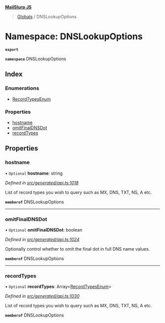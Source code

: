 **[MailSlurp JS](../README.md)**

> [Globals](../README.md) / DNSLookupOptions

# Namespace: DNSLookupOptions

**`export`** 

**`namespace`** DNSLookupOptions

## Index

### Enumerations

* [RecordTypesEnum](../enums/dnslookupoptions.recordtypesenum.md)

### Properties

* [hostname](dnslookupoptions.md#hostname)
* [omitFinalDNSDot](dnslookupoptions.md#omitfinaldnsdot)
* [recordTypes](dnslookupoptions.md#recordtypes)

## Properties

### hostname

• `Optional` **hostname**: string

*Defined in [src/generated/api.ts:1018](https://github.com/mailslurp/mailslurp-client/blob/5a4fc29/src/generated/api.ts#L1018)*

List of record types you wish to query such as MX, DNS, TXT, NS, A etc.

**`memberof`** DNSLookupOptions

___

### omitFinalDNSDot

• `Optional` **omitFinalDNSDot**: boolean

*Defined in [src/generated/api.ts:1024](https://github.com/mailslurp/mailslurp-client/blob/5a4fc29/src/generated/api.ts#L1024)*

Optionally control whether to omit the final dot in full DNS name values.

**`memberof`** DNSLookupOptions

___

### recordTypes

• `Optional` **recordTypes**: Array\<[RecordTypesEnum](../enums/dnslookupoptions.recordtypesenum.md)>

*Defined in [src/generated/api.ts:1030](https://github.com/mailslurp/mailslurp-client/blob/5a4fc29/src/generated/api.ts#L1030)*

List of record types you wish to query such as MX, DNS, TXT, NS, A etc.

**`memberof`** DNSLookupOptions
